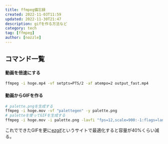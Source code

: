 ```yaml
---
title: ffmpeg備忘録
created: 2022-11-03T11:59
updated: 2022-11-30T21:47
description: gifを作る方法など
category: tech
tag: [ffmpeg]
author: [nozzle]
---
```


## コマンド一覧
#### 動画を倍速にする
```bash
ffmpeg -i hoge.mp4 -vf setpts=PTS/2 -af atempo=2 output_fast.mp4
```
#### 動画からGIFを作る
```bash
# palette.pngを生成する
ffmpeg -i hoge.mov -vf "palettegen" -y palette.png
# paletteを使ってGIFを生成する
ffmpeg -i hoge.mov -i palette.png -lavfi "fps=12,scale=900:-1:flags=lanczos [x]; [x][1:v] paletteuse=dither=bayer:bayer_scale=5:diff_mode=rectangle" -y hoge.gif
```
これでできたGIFを更に[ezgif](https://ezgif.com)というサイトで最適化すると容量が40%くらい減る。